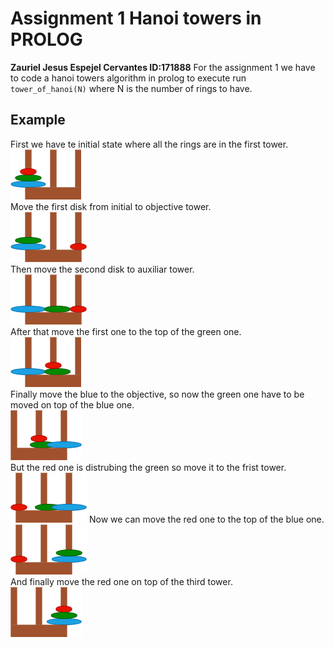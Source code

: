 # Assignment 1 Hanoi towers in PROLOG
 **Zauriel Jesus Espejel Cervantes ID:171888** 
For the assignment 1 we have to code a hanoi towers algorithm in prolog
to execute run  
`tower_of_hanoi(N)` where N is the number of rings to have.

##  Example
First we have te initial state where all the rings are in the first tower.  
![Step 1](Hanoi/Hanoi_1.png)  
Move the first disk from initial to objective tower.  
![Step 2](Hanoi/Hanoi_2.png)  
Then move the second disk to auxiliar tower.  
![Step 3](Hanoi/Hanoi_3.png)  
After that move the first one to the top of the green one.  
![Step 4](Hanoi/Hanoi_4.png)  
Finally move the blue to the objective, so now the green one have to be moved on top of the blue one.  
![Step 5](Hanoi/Hanoi_5.png)  
But the red one is distrubing the green so move it to the frist tower.  
![Step 6](Hanoi/Hanoi_6.png)
Now we can move the red one to the top of the blue one.  
![Step 7](Hanoi/Hanoi_7.png)  
And finally move the red one on top of the third tower.  
![Step 8](Hanoi/Hanoi_8.png)
